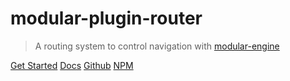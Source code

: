 # modular-plugin-router

> A routing system to control navigation with [modular-engine](https://github.com/CianciarusoCataldo/modular-engine)

[Get Started](#getting-started)
[Docs](#main)
[Github](https://github.com/cianciarusocataldo/modular-plugin-router)
[NPM](https://www.npmjs.com/package/modular-plugin-router)
